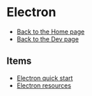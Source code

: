 # Electron

- [Back to the Home page](../../../README.md)
- [Back to the Dev page](../../README.md)

## Items
- [Electron quick start](Electron%20quick%20start.md)
- [Electron resources](Electron%20resources.md)
